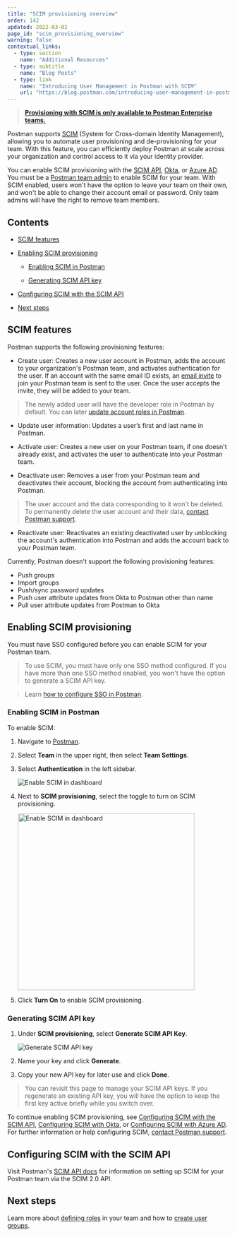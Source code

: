 ```yaml
---
title: "SCIM provisioning overview"
order: 142
updated: 2022-03-02
page_id: "scim_provisioning_overview"
warning: false
contextual_links:
  - type: section
    name: "Additional Resources"
  - type: subtitle
    name: "Blog Posts"
  - type: link
    name: "Introducing User Management in Postman with SCIM"
    url: "https://blog.postman.com/introducing-user-management-in-postman-with-scim/"
---
```


> __[Provisioning with SCIM is only available to Postman Enterprise teams.](https://www.postman.com/pricing)__

Postman supports [SCIM](https://datatracker.ietf.org/doc/html/rfc7642) (System for Cross-domain Identity Management), allowing you to automate user provisioning and de-provisioning for your team. With this feature, you can efficiently deploy Postman at scale across your organization and control access to it via your identity provider.

You can enable SCIM provisioning with the [SCIM API](#configuring-scim-with-the-scim-api), [Okta](/docs/administration/scim-provisioning/configuring-scim-with-okta/), or [Azure AD](/docs/administration/scim-provisioning/configuring-scim-with-azure-ad/). You must be a [Postman team admin](/docs/collaborating-in-postman/roles-and-permissions/#team-roles) to enable SCIM for your team. With SCIM enabled, users won't have the option to leave your team on their own, and won't be able to change their account email or password. Only team admins will have the right to remove team members.

## Contents

* [SCIM features](#scim-features)

* [Enabling SCIM provisioning](#enabling-scim-provisioning)

    * [Enabling SCIM in Postman](#enabling-scim-in-postman)

    * [Generating SCIM API key](#generating-scim-api-key)

* [Configuring SCIM with the SCIM API](#configuring-scim-with-the-scim-api)

* [Next steps](#next-steps)

## SCIM features

Postman supports the following provisioning features:

* Create user: Creates a new user account in Postman, adds the account to your organization's Postman team, and activates authentication for the user. If an account with the same email ID exists, an [email invite](/docs/administration/managing-your-team/managing-your-team/#invites) to join your Postman team is sent to the user. Once the user accepts the invite, they will be added to your team.

> The newly added user will have the developer role in Postman by default. You can later [update account roles in Postman](/docs/administration/managing-your-team/managing-your-team/#managing-roles).

* Update user information: Updates a user’s first and last name in Postman.

* Activate user: Creates a new user on your Postman team, if one doesn't already exist, and activates the user to authenticate into your Postman team.

* Deactivate user: Removes a user from your Postman team and deactivates their account, blocking the account from authenticating into Postman.

> The user account and the data corresponding to it won't be deleted. To permanently delete the user account and their data, [contact Postman support](https://www.postman.com/support/).

* Reactivate user: Reactivates an existing deactivated user by unblocking the account's authentication into Postman and adds the account back to your Postman team.

Currently, Postman doesn't support the following provisioning features:

* Push groups
* Import groups
* Push/sync password updates
* Push user attribute updates from Okta to Postman other than name
* Pull user attribute updates from Postman to Okta

## Enabling SCIM provisioning

You must have SSO configured before you can enable SCIM for your Postman team.

> To use SCIM, you must have only one SSO method configured. If you have more than one SSO method enabled, you won't have the option to generate a SCIM API key.

<!-- -->
> Learn [how to configure SSO in Postman](/docs/administration/sso/admin-sso/).

### Enabling SCIM in Postman

To enable SCIM:

1. Navigate to [Postman](https://go.postman.co/home).
1. Select **Team** in the upper right, then select **Team Settings**.
1. Select **Authentication** in the left sidebar.

    <img alt="Enable SCIM in dashboard" src="https://assets.postman.com/postman-docs/auth-enable-scim-v9.jpg"/>

1. Next to **SCIM provisioning**, select the toggle to turn on SCIM provisioning.

    <img alt="Enable SCIM in dashboard" src="https://assets.postman.com/postman-docs/turn-on-scim-provisioning-1.jpg" width="400px"/>

1. Click **Turn On** to enable SCIM provisioning.

### Generating SCIM API key

1. Under **SCIM provisioning**, select **Generate SCIM API Key**.

    <img alt="Generate SCIM API key" src="https://assets.postman.com/postman-docs/generate-scim-api-key-v9.jpg"/>

1. Name your key and click **Generate**.
1. Copy your new API key for later use and click **Done**.

> You can revisit this page to manage your SCIM API keys. If you regenerate an existing API key, you will have the option to keep the first key active briefly while you switch over.

To continue enabling SCIM provisioning, see [Configuring SCIM with the SCIM API](#configuring-scim-with-the-scim-api), [Configuring SCIM with Okta](/docs/administration/scim-provisioning/configuring-scim-with-okta/), or [Configuring SCIM with Azure AD](/docs/administration/scim-provisioning/configuring-scim-with-azure-ad/). For further information or help configuring SCIM, [contact Postman support](https://www.postman.com/support/).

## Configuring SCIM with the SCIM API

Visit Postman's [SCIM API docs](https://www.postman.com/postman/workspace/scim/documentation/6248949-de4a96e2-9ebf-426f-bc55-4c5f2de51ab2) for information on setting up SCIM for your Postman team via the SCIM 2.0 API.

## Next steps

Learn more about [defining roles](/docs/collaborating-in-postman/roles-and-permissions/) in your team and how to [create user groups](/docs/administration/managing-your-team/user-groups/).
